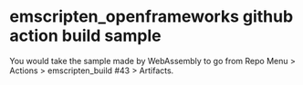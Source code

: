# emscripten_openframeworks github action build sample

You would take the sample made by WebAssembly to go from Repo Menu > Actions > emscripten_build #43 > Artifacts.
